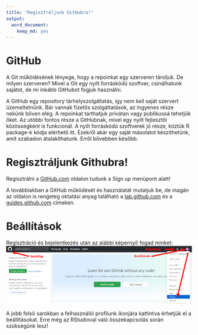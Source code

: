 ```yaml
---
title: "Regisztráljunk GitHubra!"
output:
  word_document:
    keep_md: yes
---
```


# GitHub
A Git működésének lényege, hogy a repoinkat egy szerveren tároljuk. De milyen szerveren? Mivel a Git egy nyílt forráskódú szoftver, csinálhatunk sajátot, de mi inkább GitHubot fogjuk használni.

A GitHub egy repository tárhelyszolgáltatás, így nem kell saját szervert üzemeltetnünk. Bár vannak fizetős szolgáltatások, az ingyenes része nekünk bőven elég. A repoinkat tarthatjuk privátan vagy publikussá tehetjük őket. Az utóbbi fontos része a GitHubnak, mivel egy nyílt fejlesztői közösségként is funkcionál. A nyílt forráskódú szoftverek jó része, köztük R package-k kódja elérhető itt. Ezekről akár egy saját másolatot készíthetünk, amit szabadon átalakíthatunk. Erről bővebben később.

# Regisztráljunk Githubra!
Regisztrálni a [GitHub.com](https://github.com) oldalon tudunk a Sign up menüpont alatt!

A továbbiakban a GitHub működését és használatát mutatjuk be, de magán az oldalon is rengeteg oktatási anyag található a [lab.github.com](https://lab.github.com/) és a [guides.github.com](https://guides.github.com/) címeken.

# Beállítások
Regisztráció és bejelentkezés után az alábbi képernyő fogad minket:
![](./Figures/github_settings.PNG)

A jobb felső sarokban a felhasználói profilunk ikonjára kattintva érhetjük el a beállításokat. Erre még az RStudioval való összekapcsolás során szükségünk lesz!

